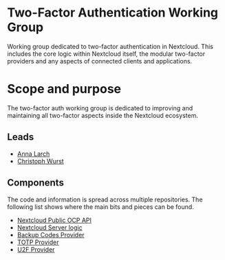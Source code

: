# Two-Factor Authentication Working Group

Working group dedicated to two-factor authentication in Nextcloud. This includes the core logic within Nextcloud itself, the modular two-factor providers and any aspects of connected clients and applications.

# Scope and purpose

The two-factor auth working group is dedicated to improving and maintaining all two-factor aspects inside the Nextcloud ecosystem.

## Leads

* [Anna Larch](https://github.com/miaulalala)
* [Christoph Wurst](https://github.com/ChristophWurst)

## Components

The code and information is spread across multiple repositories. The following list shows where the main bits and pieces can be found.

* [Nextcloud Public OCP API](https://github.com/nextcloud/server/tree/master/lib/public/Authentication/TwoFactorAuth)
* [Nextcloud Server logic](https://github.com/nextcloud/server/tree/master/lib/private/Authentication/TwoFactorAuth)
* [Backup Codes Provider](https://github.com/nextcloud/server/tree/master/apps/twofactor_backupcodes)
* [TOTP Provider](https://github.com/nextcloud/twofactor_totp)
* [U2F Provider](https://github.com/nextcloud/twofactor_u2f)

